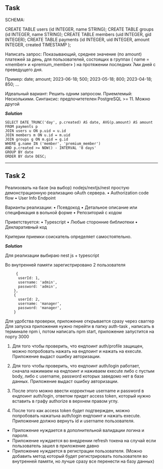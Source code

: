 ## Task

SCHEMA:

CREATE TABLE users (id INTEGER, name STRING);
CREATE TABLE groups (id INTEGER, name STRING);
CREATE TABLE members (uid INTEGER, gid INTEGER);
CREATE TABLE payments (id INTEGER, uid INTEGER, amount INTEGER, created TIMESTAMP );

Написать запрос:
Показывающий, среднее значение (по amount) платежей за день, для пользователей, состоящих в группах ( name = «member» и «premium_member» ) на протяжении последних 7ми дней c преведущего дня.

Пример:
date; amount;
2023-06-18; 500;
2023-05-18; 800;
2023-04-18; 850;
…

Идеальный вариант: Решить одним запросом. Приемлемый: Несколькими.
Синтаксис: предпочитетелен PostgreSQL >= 11. Можно другой

***Solution***
```
SELECT DATE_TRUNC('day', p.created) AS date, AVG(p.amount) AS amount
FROM payments p
JOIN users u ON p.uid = u.id
JOIN members m ON u.id = m.uid
JOIN groups g ON m.gid = g.id
WHERE g.name IN ('member', 'premium_member')
AND p.created >= NOW() - INTERVAL '8 days'
GROUP BY date
ORDER BY date DESC;
```
---------

## Task 2

Реализовать на базе (на выбор) nodejs/nextjs/nest простую демонстрационную реализацию
oAuth сервера.
• Authorization code flow
• User Info Endpoint

Варианты реализации:
• Псевдокод
• Детальное описание или спецификация в вольной форме
• Репозиторий с кодом

Приветствуется:
• Typescript
• Любые сторонние библиотеки
• Декларативный код

Критерии приемки соискатель определяет самостоятельно.

***Solution***

Для реализации выбираю nest js + typescript

Во внутренней памяти зарегистрировано 2 пользователя
```
     {
      userId: 1,
      username: 'admin',
      password: 'admin',
    },
    {
      userId: 2,
      username: 'manager',
      password: 'manager',
    }
```
Для удобства проверки, приложение открывается сразу через сваггер
Для запуска приложения нужно перейти в папку auth-task , написать в терминале npm i, потом написать npm start, приложение запустится на порту 3000

1. Для того чтобы проверить, что ендпоинт auth/profile защищен, можно попробовать нажать на ендпоинт
   и нажать на execute. Приложение выдаст ошибку авторизации.

2. Для того чтобы проверить, что ендпоинт auth/login работает, сначала нажимаем на ендпоинт и наживаем
   execute либо с пустым body, либо с username, password которых заведомо нет в базе данных.
   Приложение выдаст ошибку авторизации.

3. После этого можно ввести корректные username и password в ендпоинт auth/login, ответом придет
   access token, который нужно вставить в графу authorize в верхнем правом углу.

4. После того как access token будет подтвержден, можно попробовать нажатьна auth/login ендпоинт
   и нажать execute. Приложение должно вернуть id и username пользователя.

- Приложение нуждается в дополнительной валидации логина и пароля.
- Приложение нуждается во внедрении refresh токена на случай если пользователь зашел в приложение давно
- Приложение нуждается в регистрации пользователя. (Можно добавить метод который будет регистрировать пользователя во внутренней памяти, но лучше сразу все перенести на базу данных)
